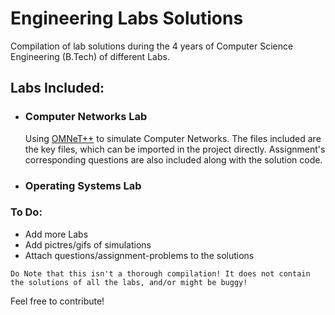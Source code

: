 # Engineering Labs Solutions
Compilation of lab solutions during the 4 years of Computer Science Engineering (B.Tech) of different Labs.

## Labs Included:
  * ### Computer Networks Lab
    
    Using [OMNeT++](https://www.omnetpp.org/) to simulate Computer Networks. The files included are the key files, which can be 
    imported in the project directly. Assignment's corresponding questions are also included along with the solution code.
    
  * ### Operating Systems Lab

### To Do:
  * Add more Labs
  * Add pictres/gifs of simulations
  * Attach questions/assignment-problems to the solutions

`Do Note that this isn't a thorough compilation! It does not contain the solutions of all the labs, and/or might be buggy!`


Feel free to contribute!
